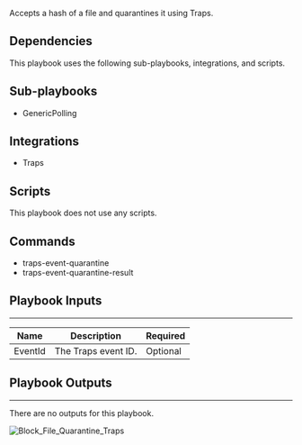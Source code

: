 Accepts a hash of a file and quarantines it using Traps.

## Dependencies
This playbook uses the following sub-playbooks, integrations, and scripts.

## Sub-playbooks
* GenericPolling

## Integrations
* Traps

## Scripts
This playbook does not use any scripts.

## Commands
* traps-event-quarantine
* traps-event-quarantine-result

## Playbook Inputs
---

| **Name** | **Description** | **Required** |
| --- | --- | --- |
| EventId | The Traps event ID. | Optional |

## Playbook Outputs
---
There are no outputs for this playbook.

![Block_File_Quarantine_Traps](https://github.com/demisto/content/blob/77dfca704d8ac34940713c1737f89b07a5fc2b9d/images/playbooks/Block_File_Quarantine_Traps.png)

